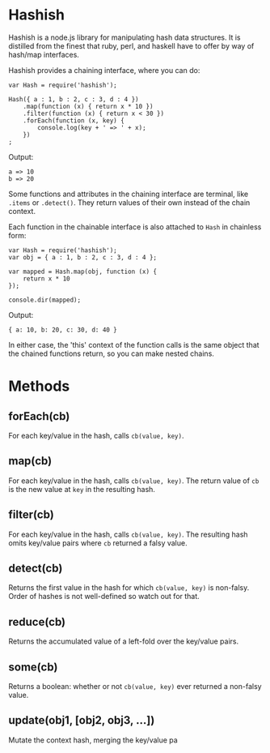 Hashish
=======

Hashish is a node.js library for manipulating hash data structures.
It is distilled from the finest that ruby, perl, and haskell have to offer by
way of hash/map interfaces.

Hashish provides a chaining interface, where you can do:

    var Hash = require('hashish');
    
    Hash({ a : 1, b : 2, c : 3, d : 4 })
        .map(function (x) { return x * 10 })
        .filter(function (x) { return x < 30 })
        .forEach(function (x, key) {
            console.log(key + ' => ' + x);
        })
    ;
    
Output:

    a => 10
    b => 20

Some functions and attributes in the chaining interface are terminal, like
`.items` or `.detect()`. They return values of their own instead of the chain
context.

Each function in the chainable interface is also attached to `Hash` in chainless
form:

    var Hash = require('hashish');
    var obj = { a : 1, b : 2, c : 3, d : 4 };
    
    var mapped = Hash.map(obj, function (x) {
        return x * 10
    });
    
    console.dir(mapped);

Output:

    { a: 10, b: 20, c: 30, d: 40 }

In either case, the 'this' context of the function calls is the same object that
the chained functions return, so you can make nested chains.

Methods
=======

forEach(cb)
-----------

For each key/value in the hash, calls `cb(value, key)`.

map(cb)
-------

For each key/value in the hash, calls `cb(value, key)`.
The return value of `cb` is the new value at `key` in the resulting hash.

filter(cb)
----------

For each key/value in the hash, calls `cb(value, key)`.
The resulting hash omits key/value pairs where `cb` returned a falsy value.

detect(cb)
----------

Returns the first value in the hash for which `cb(value, key)` is non-falsy.
Order of hashes is not well-defined so watch out for that.

reduce(cb)
----------

Returns the accumulated value of a left-fold over the key/value pairs.

some(cb)
--------

Returns a boolean: whether or not `cb(value, key)` ever returned a non-falsy
value.

update(obj1, [obj2, obj3, ...])
-----------

Mutate the context hash, merging the key/value pa